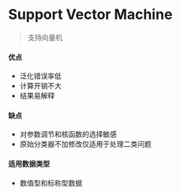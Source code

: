 # Support Vector Machine
> 支持向量机
#### 优点
* 泛化错误率低
* 计算开销不大
* 结果易解释
#### 缺点
* 对参数调节和核函数的选择敏感
* 原始分类器不加修改仅适用于处理二类问题

#### 适用数据类型
* 数值型和标称型数据
